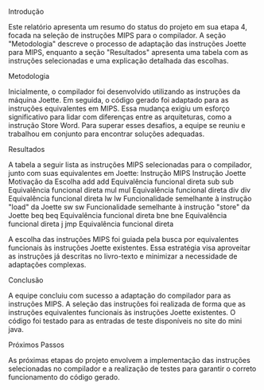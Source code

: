 Introdução

Este relatório apresenta um resumo do status do projeto em sua etapa 4, focada na seleção de instruções MIPS para o compilador. A seção "Metodologia" descreve o processo de adaptação das instruções Joette para MIPS, enquanto a seção "Resultados" apresenta uma tabela com as instruções selecionadas e uma explicação detalhada das escolhas.

Metodologia

Inicialmente, o compilador foi desenvolvido utilizando as instruções da máquina Joette. Em seguida, o código gerado foi adaptado para as instruções equivalentes em MIPS. Essa mudança exigiu um esforço significativo para lidar com diferenças entre as arquiteturas, como a instrução Store Word. Para superar esses desafios, a equipe se reuniu e trabalhou em conjunto para encontrar soluções adequadas.

Resultados

A tabela a seguir lista as instruções MIPS selecionadas para o compilador, junto com suas equivalentes em Joette:
Instrução MIPS	Instrução Joette	Motivação da Escolha
add	add	Equivalência funcional direta
sub	sub	Equivalência funcional direta
mul	mul	Equivalência funcional direta
div	div	Equivalência funcional direta
lw	lw	Funcionalidade semelhante à instrução "load" da Joette
sw	sw	Funcionalidade semelhante à instrução "store" da Joette
beq	beq	Equivalência funcional direta
bne	bne	Equivalência funcional direta
j	jmp	Equivalência funcional direta

A escolha das instruções MIPS foi guiada pela busca por equivalentes funcionais às instruções Joette existentes. Essa estratégia visa aproveitar as instruções já descritas no livro-texto e minimizar a necessidade de adaptações complexas.

Conclusão

A equipe concluiu com sucesso a adaptação do compilador para as instruções MIPS. A seleção das instruções foi realizada de forma que as instruções  equivalentes funcionais às instruções Joette existentes. O código foi testado para as entradas de teste disponíveis no site do mini java.

Próximos Passos

As próximas etapas do projeto envolvem a implementação das instruções selecionadas no compilador e a realização de testes para garantir o correto funcionamento do código gerado.